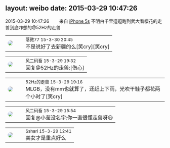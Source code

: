 layout: weibo
date: 2015-03-29 10:47:26
---
<meta name="referrer" content="no-referrer" />

2015-03-29 10:47:26  &nbsp;&nbsp;&nbsp;&nbsp;&nbsp;&nbsp; 来自 <a href="sinaweibo://customweibosource" rel="nofollow">iPhone 5s</a>
不明白千里迢迢跑到武大看樱花的走兽到底咋想的@52Hz的走兽 ​​​

<table style="width: 100%;">
  <tr>
    <td style="width: 40px;"><img style="border-radius:50%" src="https://tvax4.sinaimg.cn/crop.0.0.750.750.50/633ca6dely8feogmo0w8ej20ku0kuwgt.jpg?KID=imgbed,tva&Expires=1624464474&ssig=1LJNKp8%2BtD"></td>
    <td colspan="2"><small>落微77 15-3-30 20:45</small><br/>不是说好了去新疆的么[笑cry][笑cry]</td>
  </tr>
</table>

<table style="width: 100%;">
  <tr>
    <td style="width: 40px;"><img style="border-radius:50%" src="https://tva3.sinaimg.cn/crop.0.0.639.639.50/6d2a6003jw8f3idy69w2gj20hs0hrt9g.jpg?KID=imgbed,tva&Expires=1624464474&ssig=Wk7R3KrN5Z"></td>
    <td colspan="2"><small>风二码畜 15-3-29 19:32</small><br/>回复@52Hz的走兽:[伤心]</td>
  </tr>
</table>

<table style="width: 100%;">
  <tr>
    <td style="width: 40px;"><img style="border-radius:50%" src="https://tva4.sinaimg.cn/crop.0.0.180.180.50/8beaf773jw1e8qgp5bmzyj2050050aa8.jpg?KID=imgbed,tva&Expires=1624464474&ssig=iRRhyeWJpY"></td>
    <td colspan="2"><small>52Hz的走兽 15-3-29 19:16</small><br/>MLGB，没有mm也就算了，还赶上下雨，光吹干鞋子都花两个小时了[笑cry]</td>
  </tr>
</table>

<table style="width: 100%;">
  <tr>
    <td style="width: 40px;"><img style="border-radius:50%" src="https://tva3.sinaimg.cn/crop.0.0.639.639.50/6d2a6003jw8f3idy69w2gj20hs0hrt9g.jpg?KID=imgbed,tva&Expires=1624464474&ssig=Wk7R3KrN5Z"></td>
    <td colspan="2"><small>风二码畜 15-3-29 15:54</small><br/>回复@小莹没名字:你一直很懂走兽呀😃</td>
  </tr>
</table>

<table style="width: 100%;">
  <tr>
    <td style="width: 40px;"><img style="border-radius:50%" src="https://tva1.sinaimg.cn/crop.0.0.180.180.50/633fe75ejw1e8qgp5bmzyj2050050aa8.jpg?KID=imgbed,tva&Expires=1624464474&ssig=3O%2FfQL%2F3Se"></td>
    <td colspan="2"><small>Sshari 15-3-29 12:41</small><br/>美女才是重点好么</td>
  </tr>
</table>
